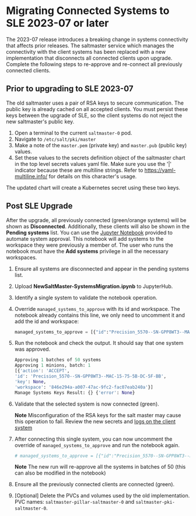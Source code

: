 # Migrating Connected Systems to SLE 2023-07 or later

The 2023-07 release introduces a breaking change in systems connectivity that affects prior releases. The saltmaster service which manages the connectivity with the client systems has been replaced with a new implementation that disconnects all connected clients upon upgrade. Complete the following steps to re-approve and re-connect all previously connected clients.

## Prior to upgrading to SLE 2023-07

The old saltmaster uses a pair of RSA keys to secure communication. The public key is already cached on all
accepted clients. You must persist these keys between the upgrade of SLE, so the client systems do not reject the new saltmaster's public key.

1. Open a terminal to the current `saltmaster-0` pod.
2. Navigate to `/etc/salt/pki/master`
3. Make a note of the `master.pem` (private key) and `master.pub` (public key) values.
4. Set these values to the secrets definition object of the saltmaster chart in the top level secrets values yaml file. Make sure
you use the '|' indicator because these are multiline strings. Refer to <https://yaml-multiline.info/> for details on this character's usage.

The updated chart will create a Kubernetes secret using these two keys.

## Post SLE Upgrade

After the upgrade, all previously connected (green/orange systems) will be shown as **Disconnected**. Additionally, these clients will also be shown in the **Pending systems** list. You can use the [Jupyter Notebook](./NewSaltMaster-SystemsMigration.ipynb) provided to automate system approval. This notebook will add systems to the workspace they were previously a member of. The user who runs the notebook must have the **Add systems** privilege in all the necessary workspaces.  

1. Ensure all systems are disconnected and appear in the pending systems list.
1. Upload **NewSaltMaster-SystemsMigration.ipynb** to JupyterHub.
1. Identify a single system to validate the notebook operation.
1. Override `managed_systems_to_approve` with its id and workspace. The notebook already
contains this line, we only need to uncomment it and add the id and workspace:

    ```python
    managed_systems_to_approve = [{"id":"Precision_5570--SN-GPP8WT3--MAC-15-75-5B-DC-5F-BB","workspace":"846e294a-a007-47ac-9fc2-fac07eab240a"}]
    ```

1. Run the notebook and check the output. It should say that one system was approved.

    ```python
    Approving 1 batches of 50 systems
    Approving 1 minions, batch: 1
    [{'action': 'ACCEPT',
    'id': 'Precision_5570--SN-GPP8WT3--MAC-15-75-5B-DC-5F-BB',
    'key': None,
    'workspace': '846e294a-a007-47ac-9fc2-fac07eab240a'}]
    Manage Systems Keys Result: {} {'error': None}
    ```

1. Validate that the selected system is now connected (green).

    **Note** Misconfiguration of the RSA keys for the salt master may cause this operation to fail. Review the new secrets and [logs on the client system](https://knowledge.ni.com/KnowledgeArticleDetails?id=kA00Z000000kGcSSAU&l=en-US)
1. After connecting this single system, you can now uncomment the override of `managed_systems_to_approve` and run the notebook again.

    ```python
    # managed_systems_to_approve = [{"id":"Precision_5570--SN-GPP8WT3--MAC-15-75-5B-DC-5F-BB","workspace":"846e294a-a007-47ac-9fc2-fac07eab240a"}]
    ```

    **Note** The new run will re-approve all the systems in batches of 50 (this can also be modified in the notebook)
1. Ensure all the previously connected clients are connected (green).
1. [Optional] Delete the PVCs and volumes used by the old implementation. PVC names: `saltmaster-pillar-saltmaster-0` and `saltmaster-pki-saltmaster-0`.
